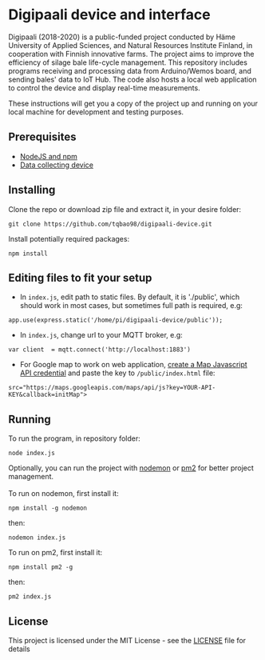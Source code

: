 # Digipaali device and interface

Digipaali (2018-2020) is a public-funded project conducted by Häme University of Applied Sciences, and Natural Resources Institute Finland, in cooperation with Finnish innovative farms. The project aims to improve the efficiency of silage bale life-cycle management. This repository includes programs receiving and processing data from Arduino/Wemos board, and sending bales' data to IoT Hub. The code also hosts a local web application to control the device and display real-time measurements. 

These instructions will get you a copy of the project up and running on your local machine for development and testing purposes. 

## Prerequisites

* [NodeJS and npm](https://nodejs.org/en/)
* [Data collecting device](https://github.com/tqbao98/digipaali-arduino.git)

## Installing

Clone the repo or download zip file and extract it, in your desire folder:

```
git clone https://github.com/tqbao98/digipaali-device.git
```

Install potentially required packages:

```
npm install
```
## Editing files to fit your setup

* In ```index.js```, edit path to static files. By default, it is './public', which should work in most cases, but sometimes full path is required, e.g:

```
app.use(express.static('/home/pi/digipaali-device/public'));
```

* In ```index.js```, change url to your MQTT broker, e.g:
```
var client  = mqtt.connect('http://localhost:1883')
```

* For Google map to work on web application, [create a Map Javascript API credential](https://developers.google.com/maps/documentation/javascript/get-api-key) and paste the key to ```/public/index.html``` file:

```
src="https://maps.googleapis.com/maps/api/js?key=YOUR-API-KEY&callback=initMap">
```

## Running

To run the program, in repository folder:

```
node index.js
```

Optionally, you can run the project with [nodemon](https://www.npmjs.com/package/nodemon) or [pm2](https://www.npmjs.com/package/pm2) for better project management.<br/> <br/>
To run on nodemon, first install it:

```
npm install -g nodemon
```

then: 

```
nodemon index.js
```

To run on pm2, first install it:

```
npm install pm2 -g
```

then: 

```
pm2 index.js
```

## License

This project is licensed under the MIT License - see the [LICENSE](LICENSE.md) file for details
